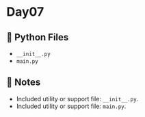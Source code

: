 # Day07

## 📄 Python Files
- `__init__.py`
- `main.py`

## 📝 Notes
- Included utility or support file: `__init__.py`.
- Included utility or support file: `main.py`.
